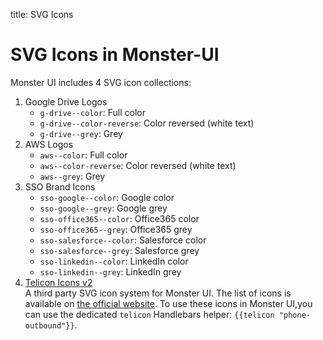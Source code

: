 title: SVG Icons

# SVG Icons in Monster-UI
Monster UI includes 4 SVG icon collections:

1. Google Drive Logos
    - `g-drive--color`: Full color
    - `g-drive--color-reverse`: Color reversed (white text)
    - `g-drive--grey`: Grey
2. AWS Logos
    - `aws--color`: Full color
    - `aws--color-reverse`: Color reversed (white text)
    - `aws--grey`: Grey
3. SSO Brand Icons
    - `sso-google--color`: Google color
    - `sso-google--grey`: Google grey
    - `sso-office365--color`: Office365 color
    - `sso-office365--grey`: Office365 grey
    - `sso-salesforce--color`: Salesforce color
    - `sso-salesforce--grey`: Salesforce grey
    - `sso-linkedin--color`: LinkedIn color
    - `sso-linkedin--grey`: LinkedIn grey
4. [Telicon Icons v2][telicon]  
A third party SVG icon system for Monster UI. The list of icons is available on [the official website][telicon2iconlist]. To use these icons in Monster UI,you can use the dedicated `telicon` Handlebars helper: `{{telicon "phone-outbound"}}`.

[telicon]: https://joshsanders.github.io/telicon/
[telicon2iconlist]: https://joshsanders.github.io/telicon/icon-sheet.html
